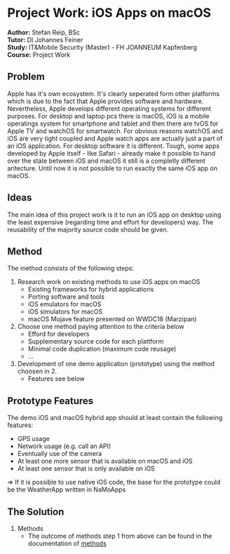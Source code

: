 # Project Work: iOS Apps on macOS
__Author:__ Stefan Reip, BSc  
__Tutor:__ DI Johannes Feiner  
__Study:__ IT&Mobile Security (Master) - FH JOANNEUM Kapfenberg  
__Course:__ Project Work

## Problem
Apple has it's own ecosystem. It's clearly seperated form other platforms which is due to the fact that Apple provides software and hardware. Nevertheless, Apple develops different operating systems for different purposes. For desktop and laptop pcs there is macOS, iOS is a mobile operatings system for smartphone and tablet and then there are tvOS for Apple TV and watchOS for smartwatch. For obvious reasons watchOS and iOS are very tight coupled and Apple watch apps are actually just a part of an iOS application. For desktop software it is different. Tough, some apps developed by Apple itself - like Safari - already make it possible to hand over the state between iOS and macOS it still is a completly different aritecture. Until now it is not possible to run exactly the same iOS app on macOS.

## Ideas
The main idea of this project work is it to run an iOS app on desktop using the least expensive (regarding time and effort for developers) way. The reusability of the majority source code should be given.

## Method
The method consists of the following steps:  
1. Research work on existing methods to use iOS apps on macOS
	* Existing frameworks for hybrid applications
	* Porting software and tools
	* iOS emulators for macOS
	* iOS simulators for macOS
	* macOS Mojave feature presented on WWDC18 (Marzipan)
2. Choose one method paying attention to the criteria below
	* Efford for developers
	* Supplementary source code for each plattform
	* Minimal code duplication (maximum code reusage)
	* ...
3. Development of one demo application (prototype) using the method choosen in 2.
	* Features see below

## Prototype Features
The demo iOS and macOS hybrid app should at least contain the following features:
* GPS usage
* Network usage (e.g. call an API)
* Eventually use of the camera
* At least one more sensor that is available on macOS and iOS
* At least one sensor that is only available on iOS  

=> If it is possible to use native iOS code, the base for the prototype could be the WeatherApp written in NaMoApps

## The Solution
1. Methods
	* The outcome of methods step 1 from above can be found in the documentation of [methods](methods/methods.md)
